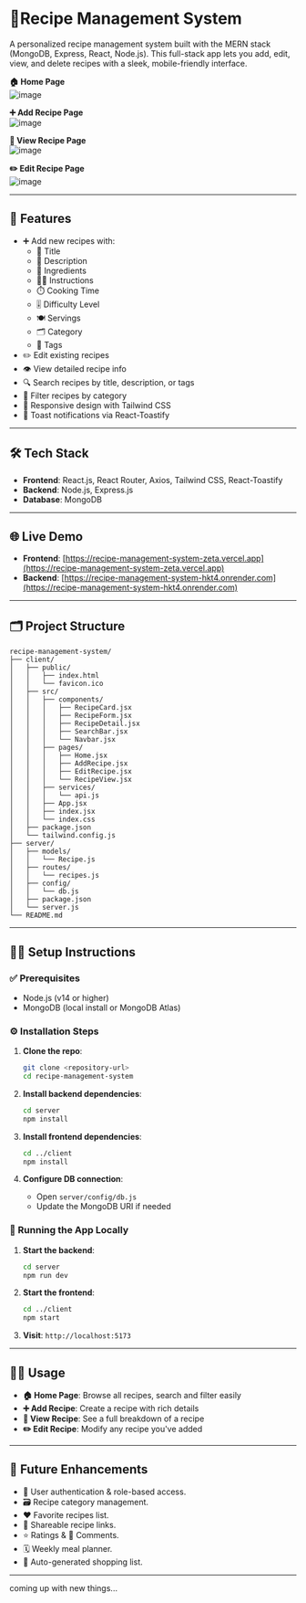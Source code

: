 # 🍴Recipe Management System  
A personalized recipe management system built with the MERN stack (MongoDB, Express, React, Node.js). This full-stack app lets you add, edit, view, and delete recipes with a sleek, mobile-friendly interface.

**🏠 Home Page**  
![image](https://github.com/user-attachments/assets/ccc0a8b0-68e7-4033-bcab-510c4fefbd06)

**➕ Add Recipe Page**  
![image](https://github.com/user-attachments/assets/ad8d3f5c-ab7f-43a3-9de4-b67d76986df9)

**📖 View Recipe Page**  
![image](https://github.com/user-attachments/assets/087ca2a4-6289-4e1e-b05e-448d288263bd)

**✏️ Edit Recipe Page**  
![image](https://github.com/user-attachments/assets/9861b709-e73b-4f55-9e20-f3edba93a1bf)

---

## 🚀 Features  
- ➕ Add new recipes with:  
  - 📝 Title  
  - 🧾 Description  
  - 🥕 Ingredients  
  - 🧑‍🍳 Instructions  
  - ⏱️ Cooking Time  
  - 🎚️ Difficulty Level  
  - 🍽️ Servings  
  - 🗂️ Category  
  - 🔖 Tags  
- ✏️ Edit existing recipes  
- 👁️ View detailed recipe info  
- 🔍 Search recipes by title, description, or tags  
- 🧃 Filter recipes by category  
- 📱 Responsive design with Tailwind CSS  
- 🔔 Toast notifications via React-Toastify  

---

## 🛠️ Tech Stack  
- **Frontend**: React.js, React Router, Axios, Tailwind CSS, React-Toastify  
- **Backend**: Node.js, Express.js  
- **Database**: MongoDB  

---

## 🌐 Live Demo  
- **Frontend**: [https://recipe-management-system-zeta.vercel.app](https://recipe-management-system-zeta.vercel.app)  
- **Backend**: [https://recipe-management-system-hkt4.onrender.com](https://recipe-management-system-hkt4.onrender.com)  

---

## 🗂️ Project Structure  
```
recipe-management-system/
├── client/
│   ├── public/
│   │   ├── index.html
│   │   └── favicon.ico
│   ├── src/
│   │   ├── components/
│   │   │   ├── RecipeCard.jsx
│   │   │   ├── RecipeForm.jsx
│   │   │   ├── RecipeDetail.jsx
│   │   │   ├── SearchBar.jsx
│   │   │   └── Navbar.jsx
│   │   ├── pages/
│   │   │   ├── Home.jsx
│   │   │   ├── AddRecipe.jsx
│   │   │   ├── EditRecipe.jsx
│   │   │   └── RecipeView.jsx
│   │   ├── services/
│   │   │   └── api.js
│   │   ├── App.jsx
│   │   ├── index.jsx
│   │   └── index.css
│   ├── package.json
│   └── tailwind.config.js
├── server/
│   ├── models/
│   │   └── Recipe.js
│   ├── routes/
│   │   └── recipes.js
│   ├── config/
│   │   └── db.js
│   ├── package.json
│   └── server.js
└── README.md
```

---

## 🧑‍💻 Setup Instructions

### ✅ Prerequisites  
- Node.js (v14 or higher)  
- MongoDB (local install or MongoDB Atlas)

### ⚙️ Installation Steps  
1. **Clone the repo**:  
   ```bash
   git clone <repository-url>
   cd recipe-management-system
   ```

2. **Install backend dependencies**:  
   ```bash
   cd server
   npm install
   ```

3. **Install frontend dependencies**:  
   ```bash
   cd ../client
   npm install
   ```

4. **Configure DB connection**:  
   - Open `server/config/db.js`  
   - Update the MongoDB URI if needed

### 🧪 Running the App Locally  
1. **Start the backend**:  
   ```bash
   cd server
   npm run dev
   ```

2. **Start the frontend**:  
   ```bash
   cd ../client
   npm start
   ```

3. **Visit**: `http://localhost:5173`  

---

## 🧑‍🍳 Usage  
- **🏠 Home Page**: Browse all recipes, search and filter easily  
- **➕ Add Recipe**: Create a recipe with rich details  
- **📖 View Recipe**: See a full breakdown of a recipe  
- **✏️ Edit Recipe**: Modify any recipe you've added  

---

## 🔮 Future Enhancements  
- 🔐 User authentication & role-based access.  
- 🗃️ Recipe category management.
- ❤️ Favorite recipes list.
- 🔗 Shareable recipe links.
- ⭐ Ratings & 💬 Comments.
- 🗓️ Weekly meal planner.  
- 🛒 Auto-generated shopping list.
---


coming up with new things...
